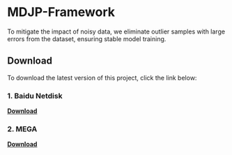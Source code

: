 # MDJP-Framework

To mitigate the impact of noisy data, we eliminate outlier samples with large errors from the dataset, ensuring stable model training.

## Download
To download the latest version of this project, click the link below:

### 1. Baidu Netdisk

**[Download](https://pan.baidu.com/s/1ELXsgk-0HSb-sHcQXpORVQ?pwd=n7yn)**

### 2. MEGA

**[Download](https://mega.nz/folder/pDEVzC4A#a4oYINOiKl0NtERWOnmKhg)**
